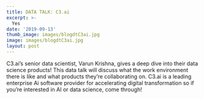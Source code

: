```yaml
---
title: DATA TALK: C3.ai
excerpt: >-
  Yes
date: '2019-09-13'
thumb_image: images/blogdtC3ai.jpg
image: images/blogdtC3ai.jpg
layout: post
---
```


C3.ai’s senior data scientist, Varun Krishna, gives a deep dive into their data science products! This data talk will discuss what the work environment there is like and what products they’re collaborating on. C3.ai is a leading enterprise Ai software provider for accelerating digital transformation so if you’re interested in AI or data science, come through!
